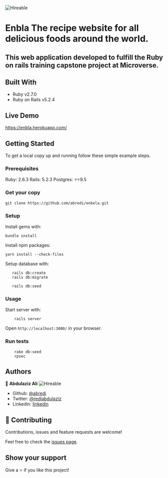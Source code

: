 ![Hireable](https://cdn.rawgit.com/hiendv/hireable/master/styles/default/yes.svg)
# Enbla The recipe website for all delicious foods around the world.
## This web application developed to fulfill the Ruby on rails training capstone project at Microverse.

## Built With

- Ruby v2.7.0
- Ruby on Rails v5.2.4

## Live Demo

https://enbla.herokuapp.com/


## Getting Started

To get a local copy up and running follow these simple example steps.

### Prerequisites

Ruby: 2.6.3
Rails: 5.2.3
Postgres: >=9.5

### Get your copy 

```
git clone https://github.com/abredi/enbela.git
```

### Setup

Install gems with:

```
bundle install
```
Install npm packages:

```
yarn install --check-files
```

Setup database with:

```
   rails db:create
   rails db:migrate
    
   rails db:seed
```

### Usage

Start server with:

```
    rails server
```

Open `http://localhost:3000/` in your browser.

### Run tests

```
    rake db:seed
    rpsec 
```

## Authors

👤 **Abdulaziz Ali**
![Hireable](https://cdn.rawgit.com/hiendv/hireable/master/styles/default/yes.svg)
- Github: [@abredi](https://github.com/abredi)
- Twitter: [@rediabdulaziz](https://twitter.com/rediabdulaziz)
- Linkedin: [linkedin](https://www.linkedin.com/in/abdulaziz-ali-98948011a)

## 🤝 Contributing

Contributions, issues and feature requests are welcome!

Feel free to check the [issues page](issues/).

## Show your support

Give a ⭐️ if you like this project!




